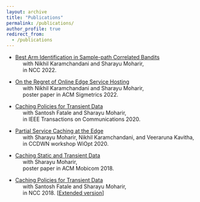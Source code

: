 ```yaml
---
layout: archive
title: "Publications"
permalink: /publications/
author_profile: true
redirect_from:
  - /publications
---
```

* [Best Arm Identification in Sample-path Correlated Bandits](http://rsriprakash.github.io/files/NCC_2022.pdf)<br>
    &nbsp;&nbsp;&nbsp;&nbsp; with Nikhil Karamchandani and Sharayu Moharir,<br>
    &nbsp;&nbsp;&nbsp;&nbsp; in NCC 2022.

* [On the Regret of Online Edge Service Hosting](http://rsriprakash.github.io/files/sig_2022.pdf)<br>
		&nbsp;&nbsp;&nbsp;&nbsp; with Nikhil Karamchandani and Sharayu Moharir,<br>
    &nbsp;&nbsp;&nbsp;&nbsp; poster paper in ACM Sigmetrics 2022.

* [Caching Policies for Transient Data](http://rsriprakash.github.io/files/Tcom_2020.pdf)<br>
		&nbsp;&nbsp;&nbsp;&nbsp; with Santosh Fatale and Sharayu Moharir,<br>
    &nbsp;&nbsp;&nbsp;&nbsp; in IEEE Transactions on Communications 2020.

* [Partial Service Caching at the Edge](http://rsriprakash.github.io/files/Wiopt_2020.pdf)<br>
		&nbsp;&nbsp;&nbsp;&nbsp; with Sharayu Moharir, Nikhil Karamchandani, and Veeraruna Kavitha,<br>
    &nbsp;&nbsp;&nbsp;&nbsp; in CCDWN workshop WiOpt 2020.

*  [Caching Static and Transient Data](http://rsriprakash.github.io/files/Mobi_com_2018.pdf)<br>
       &nbsp;&nbsp;&nbsp;&nbsp; with Sharayu Moharir,<br>
       &nbsp;&nbsp;&nbsp;&nbsp; poster paper in ACM Mobicom 2018.

* [Caching Policies for Transient Data](http://rsriprakash.github.io/files/NCC_2018.pdf)<br>
   		&nbsp;&nbsp;&nbsp;&nbsp; with Santosh Fatale and Sharayu Moharir,<br>
      &nbsp;&nbsp;&nbsp;&nbsp; in NCC 2018. [[Extended version](http://rsriprakash.github.io/files/Tcom_2020.pdf)]
